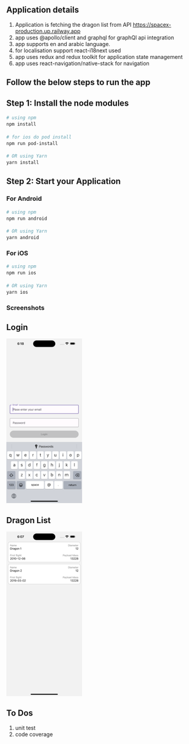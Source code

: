 ## Application details

1. Application is fetching the dragon list from API https://spacex-production.up.railway.app
2. app uses @apollo/client and graphql for graphQl api integration
3. app supports en and arabic language.
4. for localisation support react-i18next used
5. app uses redux and redux toolkit for application state management
6. app uses react-navigation/native-stack for navigation

## Follow the below steps to run the app

## Step 1: Install the node modules

```bash
# using npm
npm install

# for ios do pod install
npm run pod-install

# OR using Yarn
yarn install

```

## Step 2: Start your Application

### For Android

```bash
# using npm
npm run android

# OR using Yarn
yarn android
```

### For iOS

```bash
# using npm
npm run ios

# OR using Yarn
yarn ios
```

### Screenshots

## Login

<img src="/MovieList/screenshots/login.png" width="200">

## Dragon List

<img src="./screenshots/dragon_list.png" width="200">

## To Dos

1. unit test
2. code coverage
